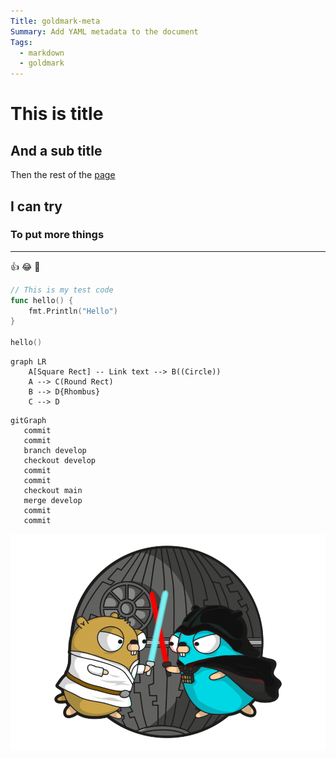 ```yaml
---
Title: goldmark-meta
Summary: Add YAML metadata to the document
Tags:
  - markdown
  - goldmark
---
```


# This is title

## And a sub title

Then the rest of the [page](/getting-started)

## I can try

### To put more things

---

:+1: :joy: :rocket:

```go
// This is my test code
func hello() {
    fmt.Println("Hello")
}

hello()
```

```mermaid
graph LR
    A[Square Rect] -- Link text --> B((Circle))
    A --> C(Round Rect)
    B --> D{Rhombus}
    C --> D
```

```mermaid
gitGraph
   commit
   commit
   branch develop
   checkout develop
   commit
   commit
   checkout main
   merge develop
   commit
   commit
```

![Image](/assets/logo.png)

